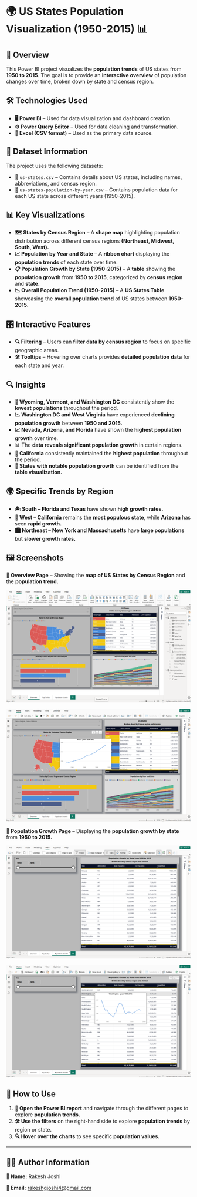 # 🌍 US States Population Visualization (1950-2015) 📊

## 📝 Overview

This Power BI project visualizes the **population trends** of US states from **1950 to 2015**. The goal is to provide an **interactive overview** of population changes over time, broken down by state and census region.

## 🛠️ Technologies Used

- **🖥️ Power BI** – Used for data visualization and dashboard creation.
- **⚙️ Power Query Editor** – Used for data cleaning and transformation.
- **📂 Excel (CSV format)** – Used as the primary data source.
  
## 📁 Dataset Information

The project uses the following datasets:

- 📌 `us-states.csv` – Contains details about US states, including names, abbreviations, and census region.
- 📌 `us-states-population-by-year.csv` – Contains population data for each US state across different years (1950-2015).

## 📊 Key Visualizations

- **🗺️ States by Census Region** – A **shape map** highlighting population distribution across different census regions **(Northeast, Midwest, South, West).**
- **📈 Population by Year and State** – A **ribbon chart** displaying the **population trends** of each state over time.
- **📋 Population Growth by State (1950-2015)** – A **table** showing the **population growth** from **1950 to 2015**, categorized by **census region** and **state.**
- **📉 Overall Population Trend (1950-2015)** – A **US States Table** showcasing the **overall population trend** of US states between **1950-2015.**
  
## 🎛️ Interactive Features
  
- **🔍 Filtering** – Users can **filter data by census region** to focus on specific geographic areas.
- **🛠️ Tooltips** – Hovering over charts provides **detailed population data** for each state and year.

## 🔍 Insights

- **📌 Wyoming, Vermont, and Washington DC** consistently show the **lowest populations** throughout the period.
- **📉 Washington DC and West Virginia** have experienced **declining population growth** between **1950 and 2015.**
- **📈 Nevada, Arizona, and Florida** have shown the **highest population growth** over time.
- 📊 The **data reveals significant population growth** in certain regions.
- **🌆 California** consistently maintained the **highest population** throughout the period.
- **📑 States with notable population growth** can be identified from the **table visualization.**
  
## 🌍 Specific Trends by Region

- **🏝️ South – Florida and Texas** have shown **high growth rates.**
- **🌄 West – California** remains the **most populous state**, while **Arizona** has seen **rapid growth.**
- **🏙️ Northeast – New York and Massachusetts** have **large populations** but **slower growth rates.**

## 🖼️ Screenshots

**📌 Overview Page** – Showing the **map of US States by Census Region** and the **population trend.**

![overview](Images/Overview.png)

![overview](Images/Overview_01.png)

**📌 Population Growth Page** – Displaying the **population growth by state** from **1950 to 2015.**

![population_growth](Images/Population_Growth.png)

![population_growth_01](Images/Population_Growth_01.png)

## 🚀 How to Use

1. **🏁 Open the Power BI report** and navigate through the different pages to explore **population trends.**
2. **🛠️ Use the filters** on the right-hand side to explore **population trends** by region or state.
3. **🔍 Hover over the charts** to see specific **population values.**

---

## 👨‍💻 Author Information

**📌 Name:** Rakesh Joshi

**📩 Email:** rakeshgjoshi4@gmail.com
